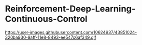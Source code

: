 # Reinforcement-Deep-Learning-Continuous-Control
https://user-images.githubusercontent.com/10624937/43851024-320ba930-9aff-11e8-8493-ee547c6af349.gif
